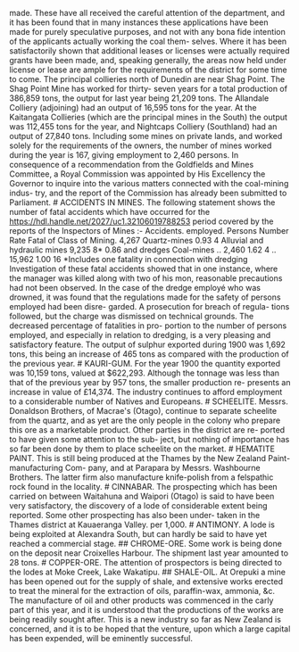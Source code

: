 made. These have all received the careful attention of the department, and it has been found that in many instances these applications have been made for purely speculative purposes, and not with any bona fide intention of the applicants actually working the coal them- selves. Where it has been satisfactorily shown that additional leases or licenses were actually required grants have been made, and, speaking generally, the areas now held under license or lease are ample for the requirements of the district for some time to come. The principal collieries north of Dunedin are near Shag Point. The Shag Point Mine has worked for thirty- seven years for a total production of 386,859 tons, the output for last year being 21,209 tons. The Allandale Colliery (adjoining) had an output of 16,595 tons for the year. At the Kaitangata Collieries (which are the principal mines in the South) the output was 112,455 tons for the year, and Nightcaps Colliery (Southland) had an output of 27,840 tons. Including some mines on private lands, and worked solely for the requirements of the owners, the number of mines worked during the year is 167, giving employment to 2,460 persons. In consequence of a recommendation from the Goldfields and Mines Committee, a Royal Commission was appointed by His Excellency the Governor to inquire into the various matters connected with the coal-mining indus- try, and the report of the Commission has already been submitted to Parliament. # ACCIDENTS IN MINES. The following statement shows the number of fatal accidents which have occurred for the https://hdl.handle.net/2027/uc1.32106019788253 period covered by the reports of the Inspectors of Mines :- Accidents. employed. Persons Number Rate Fatal of Class of Mining. 4,267 Quartz-mines 0.93 4 Alluvial and hydraulic mines 9,235 8\* 0.86 and dredges Coal-mines .. 2,460 1.62 4 .. 15,962 1.00 16 \*Includes one fatality in connection with dredging Investigation of these fatal accidents showed that in one instance, where the manager was killed along with two of his mon, reasonable precautions had not been observed. In the case of the dredge employé who was drowned, it was found that the regulations made for the safety of persons employed had been disre- garded. A prosecution for breach of regula- tions followed, but the charge was dismissed on technical grounds. The decreased percentage of fatalities in pro- portion to the number of persons employed, and especially in relation to dredging, is a very pleasing and satisfactory feature. The output of sulphur exported during 1900 was 1,692 tons, this being an increase of 465 tons as compared with the production of the previous year. # KAURI-GUM. For the year 1900 the quantity exported was 10,159 tons, valued at $622,293. Although the tonnage was less than that of the previous year by 957 tons, the smaller production re- presents an increase in value of £14,374. The industry continues to afford employment to a considerable number of Natives and Europeans. # SCHEELITE. Messrs. Donaldson Brothers, of Macrae's (Otago), continue to separate scheelite from the quartz, and as yet are the only people in the colony who prepare this ore as a marketable product. Other parties in the district are re- ported to have given some attention to the sub- ject, but nothing of importance has so far been done by them to place scheelite on the market. # HEMATITE PAINT. This is still being produced at the Thames by the New Zealand Paint-manufacturing Com- pany, and at Parapara by Messrs. Washbourne Brothers. The latter firm also manufacture knife-polish from a felspathic rock found in the locality. # CINNABAR. The prospecting which has been carried on between Waitahuna and Waipori (Otago) is said to have been very satisfactory, the discovery of a lode of considerable extent being reported. Some other prospecting has also been under- taken in the Thames district at Kauaeranga Valley. per 1,000. # ANTIMONY. A lode is being exploited at Alexandra South, but can hardly be said to have yet reached a commercial stage. ## CHROME-ORE. Some work is being done on the deposit near Croixelles Harbour. The shipment last year amounted to 28 tons. # COPPER-ORE. The attention of prospectors is being directed to the lodes at Moke Creek, Lake Wakatipu. ## SHALE-OIL. At Orepuki a mine has been opened out for the supply of shale, and extensive works erected to treat the mineral for the extraction of oils, paraffin-wax, ammonia, &c. The manufacture of oil and other products was commenced in the carly part of this year, and it is understood that the productions of the works are being readily sought after. This is a new industry so far as New Zealand is concerned, and it is to be hoped that the venture, upon which a large capital has been expended, will be eminently successful. 